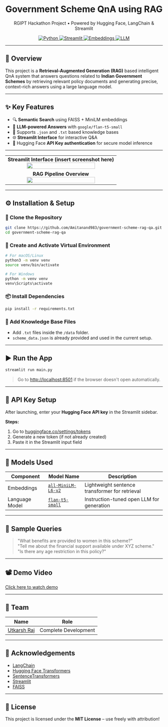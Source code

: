
<div align="center">
    <h1>
    Government Scheme QnA using RAG
    </h1>
    <p>
    RGIPT Hackathon Project • Powered by Hugging Face, LangChain & Streamlit
    </p>

<a href="https://www.python.org/downloads/release/python-3110/">
    <img src="https://img.shields.io/badge/Python-3.11+-orange" alt="Python">
</a>
<a href="https://pypi.org/project/streamlit/">
    <img src="https://img.shields.io/badge/Streamlit-1.30+-green" alt="Streamlit">
</a>
<a href="https://huggingface.co/sentence-transformers/all-MiniLM-L6-v2">
    <img src="https://img.shields.io/badge/Embeddings-MiniLM--L6--v2-blue" alt="Embeddings">
</a>
<a href="https://huggingface.co/mistralai/Mistral-7B-Instruct-v0.1">
    <img src="https://img.shields.io/badge/LLM-Mistral--7B-purple" alt="LLM">
</a>

</div>

---

## 📖 Overview

This project is a **Retrieval-Augmented Generation (RAG)** based intelligent QnA system that answers questions related to **Indian Government Schemes** by retrieving relevant policy documents and generating precise, context-rich answers using a large language model.

---

## ✨ Key Features

- 🔍 **Semantic Search** using FAISS + MiniLM embeddings  
- 🧠 **LLM-powered Answers** with `google/flan-t5-small`
- 📄 Supports `.json` and `.txt` based knowledge bases
- 🌐 **Streamlit Interface** for interactive Q&A
- 🔑 Hugging Face **API Key authentication** for secure model inference

---

<table align="center">
  <tr>
    <td align="center"><b>Streamlit Interface (insert screenshot here)</b><br><img src="your_image_link_1" width="80%" /></td>
  </tr>
  <tr>
    <td align="center"><b>RAG Pipeline Overview</b><br><img src="your_image_link_2" width="80%" /></td>
  </tr>
</table>

---

## ⚙️ Installation & Setup

### 📁 Clone the Repository
```bash
git clone https://github.com/Amitanand983/government-scheme-rag-qa.git
cd government-scheme-rag-qa
```

### 🐍 Create and Activate Virtual Environment
```bash
# For macOS/Linux
python3 -m venv venv
source venv/bin/activate

# For Windows
python -m venv venv
venv\Scripts\activate
```

### 📦 Install Dependencies
```bash
pip install -r requirements.txt
```

### 📂 Add Knowledge Base Files
- Add `.txt` files inside the `/data` folder.
- `scheme_data.json` is already provided and used in the current setup.

---

## ▶️ Run the App

```bash
streamlit run main.py
```

> Go to [http://localhost:8501](http://localhost:8501) if the browser doesn't open automatically.

---

## 🔐 API Key Setup

After launching, enter your **Hugging Face API key** in the Streamlit sidebar.

**Steps:**

1. Go to [huggingface.co/settings/tokens](https://huggingface.co/settings/tokens)
2. Generate a new token (if not already created)
3. Paste it in the Streamlit input field

---

## 🧠 Models Used

| Component        | Model Name                                                 | Description                                 |
|------------------|------------------------------------------------------------|---------------------------------------------|
| Embeddings       | [`all-MiniLM-L6-v2`](https://huggingface.co/sentence-transformers/all-MiniLM-L6-v2) | Lightweight sentence transformer for retrieval |
| Language Model   | [`flan-t5-small`](https://api-inference.huggingface.co/models/google/flan-t5-small) | Instruction-tuned open LLM for generation |

---

## 💬 Sample Queries

> "What benefits are provided to women in this scheme?"  
> "Tell me about the financial support available under XYZ scheme."  
> "Is there any age restriction in this policy?"

---

## 📽️ Demo Video

[Click here to watch demo](your_demo_video_link_here)

---

## 👥 Team

| Name            | Role                  |
|----------------|-----------------------|
| [Utkarsh Raj](https://github.com/theUtkarshRaj) | Complete Development |

---

## 🙏 Acknowledgements

- [LangChain](https://www.langchain.com/)
- [Hugging Face Transformers](https://huggingface.co/)
- [SentenceTransformers](https://www.sbert.net/)
- [Streamlit](https://streamlit.io/)
- [FAISS](https://github.com/facebookresearch/faiss)

---

## 📜 License

This project is licensed under the **MIT License** – use freely with attribution!